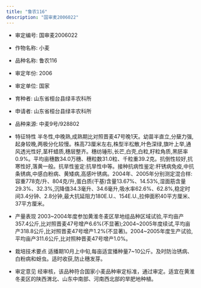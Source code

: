 ```yaml
---
title: "鲁农116"
description: "国审麦2006022"
---
```

* 审定编号:  国审麦2006022

*  作物名称:  小麦

*  品种名称:  鲁农116

*  审定年份:  2006

*  审定单位:  国家

* 育种者:  山东省桓台县绿丰农科所

*  申请者:  山东省桓台县绿丰农科所

*  品种来源:  中麦9号/928802

*  特征特性
半冬性,中晚熟,成熟期比对照晋麦47号晚1天。幼苗半直立,分蘖力强,起身较晚,两极分化较慢。株高73厘米左右,株型半松散,叶色深绿,旗叶上举,通风透光性好,茎秆蜡质,穗层整齐。穗纺锤形,长芒,白壳,白粒,籽粒角质,黑胚率0.9%。平均亩穗数34.0万穗、穗粒数31.0粒、千粒重39.2克。抗倒性较好,抗寒性好,落黄一般。抗旱性鉴定:抗旱性中等。接种抗病性鉴定:秆锈病免疫,中抗条锈病,中感白粉病、黄矮病,高感叶锈病。2004年、2005年分别测定混合样:容重778克/升、804克/升,蛋白质(干基)含量13.67%、14.53%,湿面筋含量29.3%、32.3%,沉降值34.3毫升、34.6毫升,吸水率62.6%、62.8%,稳定时间3.4分钟、2.8分钟,最大抗延阻力180E.U.、154E.U.,拉伸面积40平方厘米、37平方厘米。

*  产量表现
2003~2004年度参加黄淮冬麦区旱地组品种区域试验,平均亩产357.4公斤,比对照晋麦47号增产6.6%(不显著);2004~2005年度续试,平均亩产318.8公斤,比对照晋麦47号增产1.2%(不显著)。2004~2005年度生产试验,平均亩产311.6公斤,比对照种晋麦47号增产1.0%。

*  栽培技术要点
适播期10月上中旬,每亩适宜播种量7~10公斤。及时防治锈病、白粉病和蚜虫。适时收获,防止穗发芽。

*  审定意见
经审核，该品种符合国家小麦品种审定标准，通过审定。适宜在黄淮冬麦区的陕西渭北、山东中南部、河南西北部的旱肥地种植。
